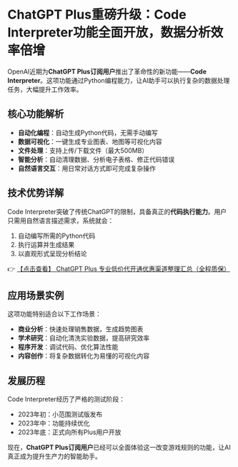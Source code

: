 # ChatGPT Plus重磅升级：Code Interpreter功能全面开放，数据分析效率倍增

OpenAI近期为**ChatGPT Plus订阅用户**推出了革命性的新功能——**Code Interpreter**。这项功能通过Python编程能力，让AI助手可以执行复杂的数据处理任务，大幅提升工作效率。

## 核心功能解析

- **自动化编程**：自动生成Python代码，无需手动编写
- **数据可视化**：一键生成专业图表、地图等可视化内容
- **文件处理**：支持上传/下载文件（最大500MB）
- **智能分析**：自动清理数据、分析电子表格、修正代码错误
- **自然语言交互**：用日常对话方式即可完成复杂操作

## 技术优势详解

Code Interpreter突破了传统ChatGPT的限制，具备真正的**代码执行能力**。用户只需用自然语言描述需求，系统就会：

1. 自动编写所需的Python代码
2. 执行运算并生成结果
3. 以直观形式呈现分析结论

👉 [【点击查看】 ChatGPT Plus 专业低价代开通优惠渠道整理汇总（全程质保）](https://bit.ly/DaiKai)

## 应用场景实例

这项功能特别适合以下工作场景：
- **商业分析**：快速处理销售数据，生成趋势图表
- **学术研究**：自动化清洗实验数据，提高研究效率
- **程序开发**：调试代码、优化算法性能
- **内容创作**：将复杂数据转化为易懂的可视化内容

## 发展历程

Code Interpreter经历了严格的测试阶段：
- 2023年初：小范围测试版发布
- 2023年中：功能持续优化
- 2023年底：正式向所有Plus用户开放

现在，**ChatGPT Plus订阅用户**已经可以全面体验这一改变游戏规则的功能，让AI真正成为提升生产力的智能助手。